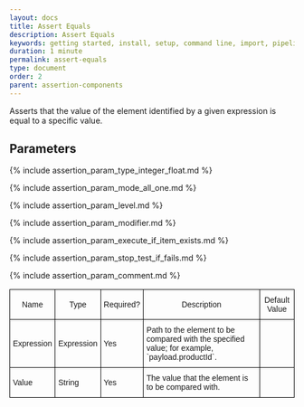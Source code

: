 ```yaml
---
layout: docs
title: Assert Equals
description: Assert Equals
keywords: getting started, install, setup, command line, import, pipeline, update, samples, help
duration: 1 minute
permalink: assert-equals
type: document
order: 2
parent: assertion-components
---
```


Asserts that the value of the element identified by a given expression is equal to a specific value.

<style type="text/css">
.docsTable  {border-collapse:collapse;border-spacing:0;}
.docsTable td{font-family:Arial, sans-serif;font-size:14px;padding:10px 5px;border-style:solid;border-width:1px;overflow:hidden;word-break:normal;border-color:black;}
.docsTable th{font-family:Arial, sans-serif;font-size:14px;font-weight:normal;padding:10px 5px;border-style:solid;border-width:1px;overflow:hidden;word-break:normal;border-color:black;}
.docsTable .docsTableBorder{border-color:inherit;text-align:left}
<!-- @media screen and (max-width: 767px) {.tg {width: auto !important;}.tg col {width: auto !important;}.tg-wrap {overflow-x: auto;-webkit-overflow-scrolling: touch;}} --></style>

## Parameters
<div class="docsTable-wrap"><table class="docsTable">
  <tr>
    <th> Name </th>
    <th> Type </th>
    <th> Required? </th>
    <th> Description </th>
    <th> Default Value </th>
  </tr>
  <tr>
    <td> Expression </td>
    <td> Expression </td>
    <td> Yes </td>
    <td> Path to the element to be compared with the specified value; for example, `payload.productId`. </td>
    <td></td>
  </tr>
   <tr>
    <td> Value </td>
    <td> String </td>
    <td> Yes </td>
    <td> The value that the element is to be compared with. </td>
    <td></td>
  </tr>

  {% include assertion_param_type_integer_float.md %}
  
  {% include assertion_param_mode_all_one.md %}
   
  {% include assertion_param_level.md %}  
  
  {% include assertion_param_modifier.md %}
  
  {% include assertion_param_execute_if_item_exists.md %}
   
  {% include assertion_param_stop_test_if_fails.md %}
  
  {% include assertion_param_comment.md %}
</table></div>
